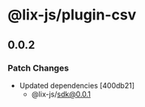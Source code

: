 # @lix-js/plugin-csv

## 0.0.2

### Patch Changes

- Updated dependencies [400db21]
  - @lix-js/sdk@0.0.1

